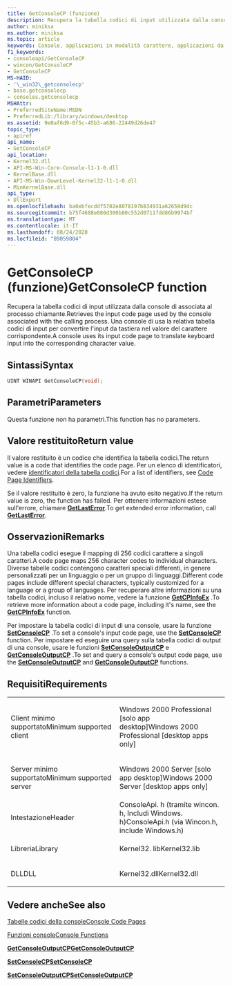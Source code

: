 ```yaml
---
title: GetConsoleCP (funzione)
description: Recupera la tabella codici di input utilizzata dalla console di associata al processo chiamante.
author: miniksa
ms.author: miniksa
ms.topic: article
keywords: Console, applicazioni in modalità carattere, applicazioni da riga di comando, applicazioni Terminal, API console
f1_keywords:
- consoleapi/GetConsoleCP
- wincon/GetConsoleCP
- GetConsoleCP
MS-HAID:
- '\_win32\_getconsolecp'
- base.getconsolecp
- consoles.getconsolecp
MSHAttr:
- PreferredSiteName:MSDN
- PreferredLib:/library/windows/desktop
ms.assetid: 9e0af6d9-0f5c-45b3-a686-22449d26de47
topic_type:
- apiref
api_name:
- GetConsoleCP
api_location:
- Kernel32.dll
- API-MS-Win-Core-Console-l1-1-0.dll
- KernelBase.dll
- API-MS-Win-DownLevel-Kernel32-l1-1-0.dll
- MinKernelBase.dll
api_type:
- DllExport
ms.openlocfilehash: ba0ebfecddf5702e8078197b834931a62658d9dc
ms.sourcegitcommit: b75f4688e080d300b80c552d0711fdd86b9974bf
ms.translationtype: MT
ms.contentlocale: it-IT
ms.lasthandoff: 08/24/2020
ms.locfileid: "89059804"
---
```

# <a name="getconsolecp-function"></a><span data-ttu-id="f18ca-104">GetConsoleCP (funzione)</span><span class="sxs-lookup"><span data-stu-id="f18ca-104">GetConsoleCP function</span></span>


<span data-ttu-id="f18ca-105">Recupera la tabella codici di input utilizzata dalla console di associata al processo chiamante.</span><span class="sxs-lookup"><span data-stu-id="f18ca-105">Retrieves the input code page used by the console associated with the calling process.</span></span> <span data-ttu-id="f18ca-106">Una console di usa la relativa tabella codici di input per convertire l'input da tastiera nel valore del carattere corrispondente.</span><span class="sxs-lookup"><span data-stu-id="f18ca-106">A console uses its input code page to translate keyboard input into the corresponding character value.</span></span>

<a name="syntax"></a><span data-ttu-id="f18ca-107">Sintassi</span><span class="sxs-lookup"><span data-stu-id="f18ca-107">Syntax</span></span>
------

```C
UINT WINAPI GetConsoleCP(void);
```

<a name="parameters"></a><span data-ttu-id="f18ca-108">Parametri</span><span class="sxs-lookup"><span data-stu-id="f18ca-108">Parameters</span></span>
----------

<span data-ttu-id="f18ca-109">Questa funzione non ha parametri.</span><span class="sxs-lookup"><span data-stu-id="f18ca-109">This function has no parameters.</span></span>

<a name="return-value"></a><span data-ttu-id="f18ca-110">Valore restituito</span><span class="sxs-lookup"><span data-stu-id="f18ca-110">Return value</span></span>
------------

<span data-ttu-id="f18ca-111">Il valore restituito è un codice che identifica la tabella codici.</span><span class="sxs-lookup"><span data-stu-id="f18ca-111">The return value is a code that identifies the code page.</span></span> <span data-ttu-id="f18ca-112">Per un elenco di identificatori, vedere [identificatori della tabella codici](https://msdn.microsoft.com/library/windows/desktop/dd317756).</span><span class="sxs-lookup"><span data-stu-id="f18ca-112">For a list of identifiers, see [Code Page Identifiers](https://msdn.microsoft.com/library/windows/desktop/dd317756).</span></span>

<span data-ttu-id="f18ca-113">Se il valore restituito è zero, la funzione ha avuto esito negativo.</span><span class="sxs-lookup"><span data-stu-id="f18ca-113">If the return value is zero, the function has failed.</span></span> <span data-ttu-id="f18ca-114">Per ottenere informazioni estese sull'errore, chiamare [**GetLastError**](https://msdn.microsoft.com/library/windows/desktop/ms679360).</span><span class="sxs-lookup"><span data-stu-id="f18ca-114">To get extended error information, call [**GetLastError**](https://msdn.microsoft.com/library/windows/desktop/ms679360).</span></span>

<a name="remarks"></a><span data-ttu-id="f18ca-115">Osservazioni</span><span class="sxs-lookup"><span data-stu-id="f18ca-115">Remarks</span></span>
-------

<span data-ttu-id="f18ca-116">Una tabella codici esegue il mapping di 256 codici carattere a singoli caratteri.</span><span class="sxs-lookup"><span data-stu-id="f18ca-116">A code page maps 256 character codes to individual characters.</span></span> <span data-ttu-id="f18ca-117">Diverse tabelle codici contengono caratteri speciali differenti, in genere personalizzati per un linguaggio o per un gruppo di linguaggi.</span><span class="sxs-lookup"><span data-stu-id="f18ca-117">Different code pages include different special characters, typically customized for a language or a group of languages.</span></span> <span data-ttu-id="f18ca-118">Per recuperare altre informazioni su una tabella codici, incluso il relativo nome, vedere la funzione [**GetCPInfoEx**](https://msdn.microsoft.com/library/windows/desktop/dd318081) .</span><span class="sxs-lookup"><span data-stu-id="f18ca-118">To retrieve more information about a code page, including it's name, see the [**GetCPInfoEx**](https://msdn.microsoft.com/library/windows/desktop/dd318081) function.</span></span>

<span data-ttu-id="f18ca-119">Per impostare la tabella codici di input di una console, usare la funzione [**SetConsoleCP**](setconsolecp.md) .</span><span class="sxs-lookup"><span data-stu-id="f18ca-119">To set a console's input code page, use the [**SetConsoleCP**](setconsolecp.md) function.</span></span> <span data-ttu-id="f18ca-120">Per impostare ed eseguire una query sulla tabella codici di output di una console, usare le funzioni [**SetConsoleOutputCP**](setconsoleoutputcp.md) e [**GetConsoleOutputCP**](getconsoleoutputcp.md) .</span><span class="sxs-lookup"><span data-stu-id="f18ca-120">To set and query a console's output code page, use the [**SetConsoleOutputCP**](setconsoleoutputcp.md) and [**GetConsoleOutputCP**](getconsoleoutputcp.md) functions.</span></span>

<a name="requirements"></a><span data-ttu-id="f18ca-121">Requisiti</span><span class="sxs-lookup"><span data-stu-id="f18ca-121">Requirements</span></span>
------------

<table>
<colgroup>
<col width="50%" />
<col width="50%" />
</colgroup>
<tbody>
<tr class="odd">
<td><p><span data-ttu-id="f18ca-122">Client minimo supportato</span><span class="sxs-lookup"><span data-stu-id="f18ca-122">Minimum supported client</span></span></p></td>
<td><p><span data-ttu-id="f18ca-123">Windows 2000 Professional [solo app desktop]</span><span class="sxs-lookup"><span data-stu-id="f18ca-123">Windows 2000 Professional [desktop apps only]</span></span></p></td>
</tr>
<tr class="even">
<td><p><span data-ttu-id="f18ca-124">Server minimo supportato</span><span class="sxs-lookup"><span data-stu-id="f18ca-124">Minimum supported server</span></span></p></td>
<td><p><span data-ttu-id="f18ca-125">Windows 2000 Server [solo app desktop]</span><span class="sxs-lookup"><span data-stu-id="f18ca-125">Windows 2000 Server [desktop apps only]</span></span></p></td>
</tr>
<tr class="odd">
<td><p><span data-ttu-id="f18ca-126">Intestazione</span><span class="sxs-lookup"><span data-stu-id="f18ca-126">Header</span></span></p></td>
<td><span data-ttu-id="f18ca-127">ConsoleApi. h (tramite wincon. h, Includi Windows. h)</span><span class="sxs-lookup"><span data-stu-id="f18ca-127">ConsoleApi.h (via Wincon.h, include Windows.h)</span></span></td>
</tr>
<tr class="even">
<td><p><span data-ttu-id="f18ca-128">Libreria</span><span class="sxs-lookup"><span data-stu-id="f18ca-128">Library</span></span></p></td>
<td><span data-ttu-id="f18ca-129">Kernel32. lib</span><span class="sxs-lookup"><span data-stu-id="f18ca-129">Kernel32.lib</span></span></td>
</tr>
<tr class="odd">
<td><p><span data-ttu-id="f18ca-130">DLL</span><span class="sxs-lookup"><span data-stu-id="f18ca-130">DLL</span></span></p></td>
<td><span data-ttu-id="f18ca-131">Kernel32.dll</span><span class="sxs-lookup"><span data-stu-id="f18ca-131">Kernel32.dll</span></span></td>
</tr>
<tr class="even">
</tr>
<tr class="odd">
</tr>
<tr class="even">
</tr>
</tbody>
</table>

## <a name="span-idsee_alsospansee-also"></a><span data-ttu-id="f18ca-132"><span id="see_also"></span>Vedere anche</span><span class="sxs-lookup"><span data-stu-id="f18ca-132"><span id="see_also"></span>See also</span></span>


[<span data-ttu-id="f18ca-133">Tabelle codici della console</span><span class="sxs-lookup"><span data-stu-id="f18ca-133">Console Code Pages</span></span>](console-code-pages.md)

[<span data-ttu-id="f18ca-134">Funzioni console</span><span class="sxs-lookup"><span data-stu-id="f18ca-134">Console Functions</span></span>](console-functions.md)

[<span data-ttu-id="f18ca-135">**GetConsoleOutputCP**</span><span class="sxs-lookup"><span data-stu-id="f18ca-135">**GetConsoleOutputCP**</span></span>](getconsoleoutputcp.md)

[<span data-ttu-id="f18ca-136">**SetConsoleCP**</span><span class="sxs-lookup"><span data-stu-id="f18ca-136">**SetConsoleCP**</span></span>](setconsolecp.md)

[<span data-ttu-id="f18ca-137">**SetConsoleOutputCP**</span><span class="sxs-lookup"><span data-stu-id="f18ca-137">**SetConsoleOutputCP**</span></span>](setconsoleoutputcp.md)

 

 




